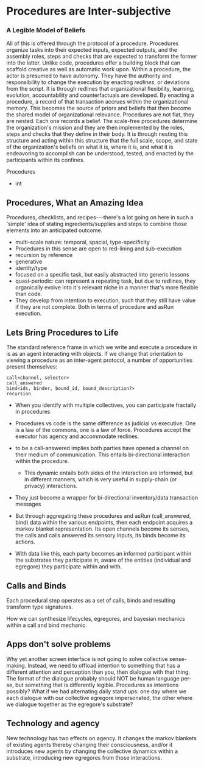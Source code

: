 [Procedures are Inter-subjective]: #procedures-are-inter-subjective
# Procedures are Inter-subjective

### A Legible Model of Beliefs



All of this is offered through the protocol of a procedure. Procedures organize tasks into their
expected inputs, expected outputs, and the assembly roles, steps and checks that are expected to
transform the former into the latter. Unlike code, procedures offer a building block that can
scaffold creative as well as automatic work upon. Within a procedure, the actor is presumed to have
autonomy. They have the authority and responsibility to change the execution by enacting *redlines*,
or deviations from the script. It is through redlines that organizational flexibility, learning,
evolution, accountability and counterfactuals are developed. By enacting a procedure, a record of
that transaction accrues within the organizational memory. This becomes the source of priors and
beliefs that then become the shared model of organizational relevance. Procedures are not flat, they
are nested. Each one records a belief. The scale-free procedures determine the organization's
mission and they are then implemented by the roles, steps and checks that they define in their
body. It is through nesting this structure and acting within this structure that the full scale,
scope, and state of the organization's beliefs on what it is, where it is, and what it is
endeavoring to accomplish can be understood, tested, and enacted by the participants within its
confines.


Procedures

- int


## Procedures, What an Amazing Idea


Procedures, checklists, and recipes---there's a lot going on here in such a 'simple' idea of stating
ingredients/supplies and steps to combine those elements into an anticipated outcome.

- multi-scale nature: temporal, spacial, type-specificity
- Procedures in this sense are open to red-lining and sub-execution
- recursion by reference
- generative
- identity/type
- focused on a specific task, but easily abstracted into generic lessons
- quasi-periodic: can represent a repeating task, but due to redlines, they organically evolve into
  it's relevant niche in a manner that's more flexible than code.
- They develop from intention to execution, such that they still have value if they are not
  complete. Both in terms of procedure and asRun execution.

## Lets Bring Procedures to Life

The standard reference frame in which we write and execute a procedure in is as an agent interacting
with objects. If we change that orientation to viewing a procedure as an inter-agent protocol, a
number of opportunities present themselves:


    call<channel, selector>
    call_answered
    bind<ids, binder, bound_id, bound_description?>
    recursion

- When you identify with multiple collectives, you can participate fractally in procedures
- Procedures vs code is the same difference as judicial vs executive. One is a law of the commons,
  one is a law of force. Procedures accept the executor has agency and accommodate redlines.

- to be a call-answered implies both parties have opened a channel on their medium of
  communication. This entails bi-directional interaction within the procedure.

  - This dynamic entails both sides of the interaction are informed, but in different manners, which
    is very useful in supply-chain (or privacy) interactions.

- They just become a wrapper for bi-directional inventory/data transaction messages
- But through aggregating these procedures and asRun (call_answered, bind) data within the various
  endpoints, then each endpoint acquires a markov blanket representation. Its open channels become its
  senses, the calls and calls answered its sensory inputs, its binds become its actions.
- With data like this, each party becomes an informed participant within the substrates they
  participate in, aware of the entities (individual and egregore) they participate within and with.

## Calls and Binds

Each procedural step operates as a set of calls, binds and resulting transform type signatures.

How we can synthesize lifecycles, egregores, and bayesian mechanics within a call and bind mechanic.

## Apps don't solve problems

Why yet another screen interface is not going to solve collective sense-making. Instead, we need to
offload intention to something that has a different attention and perception than you, then dialogue
with that thing. The format of the dialogue probably should NOT be human language per-se, but
something that is differently legible. Procedures as intentions possibly? What if we had alternating
daily stand ups: one day where we each dialogue with our collective egregore impersonated, the other
where we dialogue together as the egregore's substrate?

## Technology and agency
New technology has two effects on agency. It changes the markov blankets of existing agents thereby
changing their consciousness, and/or it introduces new agents by changing the collective dynamics
within a substrate, introducing new egregores from those interactions.
